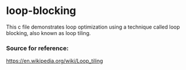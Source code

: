 # loop-blocking
This c file demonstrates loop optimization using a technique called loop blocking, also known as loop tiling. 

### Source for reference:

https://en.wikipedia.org/wiki/Loop_tiling

